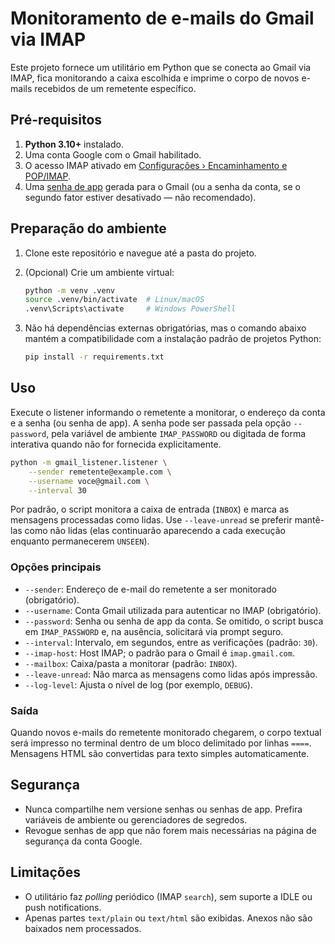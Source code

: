 # Monitoramento de e-mails do Gmail via IMAP

Este projeto fornece um utilitário em Python que se conecta ao Gmail via IMAP,
fica monitorando a caixa escolhida e imprime o corpo de novos e-mails recebidos
de um remetente específico.

## Pré-requisitos

1. **Python 3.10+** instalado.
2. Uma conta Google com o Gmail habilitado.
3. O acesso IMAP ativado em [Configurações › Encaminhamento e POP/IMAP](https://mail.google.com/mail/u/0/#settings/fwdandpop).
4. Uma [senha de app](https://support.google.com/accounts/answer/185833) gerada para o Gmail
   (ou a senha da conta, se o segundo fator estiver desativado — não recomendado).

## Preparação do ambiente

1. Clone este repositório e navegue até a pasta do projeto.
2. (Opcional) Crie um ambiente virtual:

   ```bash
   python -m venv .venv
   source .venv/bin/activate  # Linux/macOS
   .venv\Scripts\activate     # Windows PowerShell
   ```

3. Não há dependências externas obrigatórias, mas o comando abaixo mantém a
   compatibilidade com a instalação padrão de projetos Python:

   ```bash
   pip install -r requirements.txt
   ```

## Uso

Execute o listener informando o remetente a monitorar, o endereço da conta e a
senha (ou senha de app). A senha pode ser passada pela opção `--password`, pela
variável de ambiente `IMAP_PASSWORD` ou digitada de forma interativa quando não
for fornecida explicitamente.

```bash
python -m gmail_listener.listener \
    --sender remetente@example.com \
    --username voce@gmail.com \
    --interval 30
```

Por padrão, o script monitora a caixa de entrada (`INBOX`) e marca as mensagens
processadas como lidas. Use `--leave-unread` se preferir mantê-las como não lidas
(elas continuarão aparecendo a cada execução enquanto permanecerem `UNSEEN`).

### Opções principais

- `--sender`: Endereço de e-mail do remetente a ser monitorado (obrigatório).
- `--username`: Conta Gmail utilizada para autenticar no IMAP (obrigatório).
- `--password`: Senha ou senha de app da conta. Se omitido, o script busca em
  `IMAP_PASSWORD` e, na ausência, solicitará via prompt seguro.
- `--interval`: Intervalo, em segundos, entre as verificações (padrão: `30`).
- `--imap-host`: Host IMAP; o padrão para o Gmail é `imap.gmail.com`.
- `--mailbox`: Caixa/pasta a monitorar (padrão: `INBOX`).
- `--leave-unread`: Não marca as mensagens como lidas após impressão.
- `--log-level`: Ajusta o nível de log (por exemplo, `DEBUG`).

### Saída

Quando novos e-mails do remetente monitorado chegarem, o corpo textual será
impresso no terminal dentro de um bloco delimitado por linhas `====`. Mensagens
HTML são convertidas para texto simples automaticamente.

## Segurança

- Nunca compartilhe nem versione senhas ou senhas de app. Prefira variáveis de
  ambiente ou gerenciadores de segredos.
- Revogue senhas de app que não forem mais necessárias na página de segurança da
  conta Google.

## Limitações

- O utilitário faz *polling* periódico (IMAP `search`), sem suporte a IDLE ou
  push notifications.
- Apenas partes `text/plain` ou `text/html` são exibidas. Anexos não são baixados
  nem processados.
